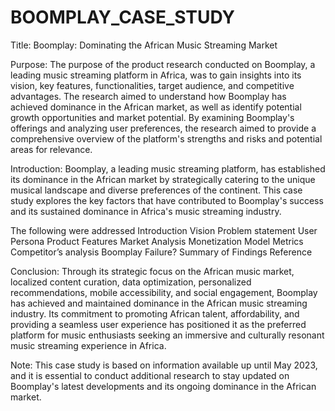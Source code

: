 # BOOMPLAY_CASE_STUDY
Title: Boomplay: Dominating the African Music Streaming Market

Purpose:
The purpose of the product research conducted on Boomplay, a leading music streaming platform in Africa, was to gain insights into its vision, key features, functionalities, target audience, and competitive advantages. The research aimed to understand how Boomplay has achieved dominance in the African market, as well as identify potential growth opportunities and market potential. By examining Boomplay's offerings and analyzing user preferences, the research aimed to provide a comprehensive overview of the platform's strengths and risks and potential areas for relevance.

Introduction: Boomplay, a leading music streaming platform, has established its dominance in the African market by strategically catering to the unique musical landscape and diverse preferences of the continent. This case study explores the key factors that have contributed to Boomplay's success and its sustained dominance in Africa's music streaming industry.

The following were addressed
Introduction
Vision
Problem statement
User Persona
Product Features
Market Analysis
Monetization Model
Metrics
Competitor’s analysis
Boomplay Failure?
Summary of Findings
Reference

Conclusion: Through its strategic focus on the African music market, localized content curation, data optimization, personalized recommendations, mobile accessibility, and social engagement, Boomplay has achieved and maintained dominance in the African music streaming industry. Its commitment to promoting African talent, affordability, and providing a seamless user experience has positioned it as the preferred platform for music enthusiasts seeking an immersive and culturally resonant music streaming experience in Africa.

Note: This case study is based on information available up until May 2023, and it is essential to conduct additional research to stay updated on Boomplay's latest developments and its ongoing dominance in the African market.

